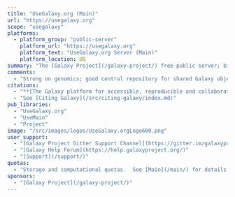 ```yaml
---
title: "UseGalaxy.org (Main)"
url: "https://usegalaxy.org"
scope: "usegalaxy"
platforms:
  - platform_group: "public-server"
    platform_url: "https://usegalaxy.org"
    platform_text: "UseGalaxy.org Server (Main)"
    platform_location: US
summary: "The [Galaxy Project](/galaxy-project/) free public server; biomedical research "
comments:
  - "Strong on genomics; good central repository for shared Galaxy objects.  See [Main](/main/) for more."
citations:
  - "**[The Galaxy platform for accessible, reproducible and collaborative biomedical analyses: 2018 update](https://doi.org/10.1093/nar/gky379)**, [Enis Afgan](/people/enis-afgan/), [Dannon Baker](/people/dannon-baker/), [Bérénice Batut](http://bebatut.fr/), [Marius van den Beek](http://www.ibps.upmc.fr/en/ibps/directory/1921-Marius-Van+Den+Beek),  [Dave Bouvier](/people/dave-bouvier/), [Martin Čech](/people/marten/), [John Chilton](/people/john-chilton/), [Dave Clements](/people/dave-clements/), [Nate Coraor](/people/nate/), [Björn Grüning](/people/bjoern-gruening/), [Aysam Guerler](/src/people/guerler/), [Jennifer Hillman-Jackson](/src/people/jennifer-jackson/), [Vahid Jalili](/src/people/vahid-jalili/), [Helena Rasche](https://github.com/hexylena), [Nicola Soranzo](http://biowiki.crs4.it/biowiki/NicolaSoranzo), [Jeremy Goecks](/src/people/jeremy-goecks/), [James Taylor](/src/people/james-taylor/), [Anton Nekrutenko](/src/people/anton/), and [Daniel Blankenberg](/src/people/dan/). *Nucleic Acids Research*, Volume 46, Issue W1, 2 July 2018, Pages W537–W544, doi:10.1093/nar/gky379"
  - "See [Citing Galaxy](/src/citing-galaxy/index.md)"
pub_libraries:
  - "UseGalaxy.org"
  - "UseMain"
  - "Project"
image: "/src/images/logos/UseGalaxy.orgLogo600.png"
user_support:
  - "[Galaxy Project Gitter Support Channel](https://gitter.im/galaxyproject/Lobby)"
  - "[Galaxy Help Forum](https://help.galaxyproject.org/)"
  - "[Support](/support/)"
quotas:
  - "Storage and computational quotas.  See [Main](/main/) for details."
sponsors:
  - "[Galaxy Project](/galaxy-project/)"
---
```

